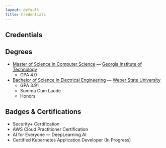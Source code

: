 ```yaml
---
layout: default
title: Credentials
---
```


<article>
  <h1>Credentials</h1>
  <section>
    <h2>Degrees</h2>
<ul>
  <li><a href="/assets/credentials/PLATO_GRADUATE_DEGREE.pdf" target="_blank">Master of Science in Computer Science</a> — <a href="https://www.gatech.edu/" target="_blank">Georgia Institute of Technology</a>
    <ul>
      <li>GPA 4.0</li>
    </ul>
  </li>
  <li><a href="/assets/credentials/PLATO_UNDERGRADUATE_DEGREE.pdf" target="_blank">Bachelor of Science in Electrical Engineering</a> — <a href="https://www.weber.edu/" target="_blank">Weber State University</a>
    <ul>
      <li>GPA 3.91</li>
      <li>Summa Cum Laude</li>
      <li>Honors</li>
    </ul>
  </li>
</ul>
  </section>

  <section>
    <h2>Badges & Certifications</h2>
    <ul>
      <li>Security+ Certification</li>
      <li>AWS Cloud Practitioner Certification</li>
      <li>AI for Everyone — DeepLearning.AI</li>
      <li>Certified Kubernetes Application Developer (In Progress)</li>
    </ul>
  </section>
</article>